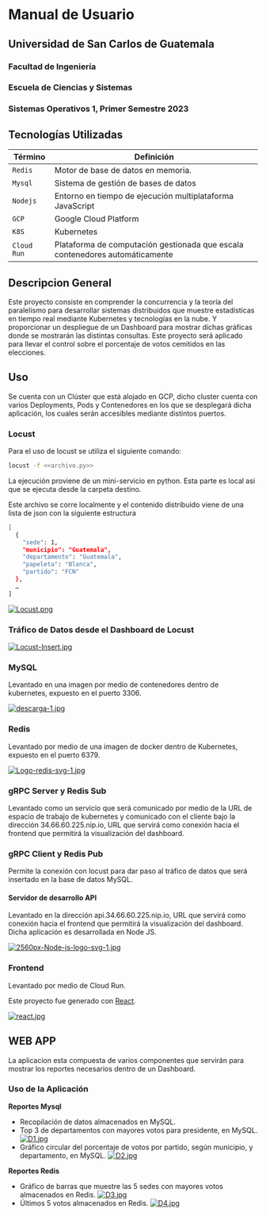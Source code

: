 # Manual de Usuario
## Universidad de San Carlos de Guatemala
### Facultad de Ingeniería
### Escuela de Ciencias y Sistemas
### Sistemas Operativos 1, Primer Semestre 2023

## Tecnologías Utilizadas
| Término    | Definición                                                                   |
| -----------| ---------------------------------------------------------------------------- |
| `Redis`    | Motor de base de datos en memoria.                                           |
| `Mysql`    | Sistema de gestión de bases de datos                                         |
| `Nodejs`   | Entorno en tiempo de ejecución multiplataforma JavaScript                    |
| `GCP`      | Google Cloud Platform                                                        |
| `K8S`      | Kubernetes                                                                   |
| `Cloud Run`| Plataforma de computación gestionada que escala contenedores automáticamente |

## Descripcion General
Este proyecto consiste en comprender la concurrencia y la teoría del paralelismo para desarrollar
sistemas distribuidos que muestre estadísticas en tiempo real mediante Kubernetes y tecnologías en la
nube. Y proporcionar un despliegue de un Dashboard para mostrar dichas gráficas donde se mostrarán las distintas consultas. Este proyecto será aplicado para llevar el control sobre el porcentaje de votos cemitidos en las
elecciones.

## Uso
Se cuenta con un Clúster que está alojado en GCP, dicho cluster cuenta con varios Deployments, Pods y Contenedores en los que se desplegará dicha aplicación, los cuales serán accesibles mediante distintos puertos.

### Locust 
Para el uso de locust se utiliza el siguiente comando:
```sh
locust -f <<archivo.py>>

```
La ejecución proviene de un mini-servicio en python. Esta parte es local asi que se ejecuta desde la carpeta destino.

Este archivo se corre localmente y el contenido distribuido viene de una lista de json con la siguiente estructura
```sh
[
  {
    "sede": 1,
    "municipio": "Guatemala",
    "departamento": "Guatemala",
    "papeleta": "Blanca",
    "partido": "FCN"
  },
  …
] 

```
[![Locust.png](https://i.postimg.cc/DZ7PVbtq/Locust.png)](https://postimg.cc/7CQ20bP6)

### Tráfico de Datos desde el Dashboard de Locust

[![Locust-Insert.jpg](https://i.postimg.cc/yNp9jc5x/Locust-Insert.jpg)](https://postimg.cc/QB5Hx9jZ)

### MySQL
Levantado en una imagen por medio de contenedores dentro de kubernetes, expuesto en el puerto 3306.

[![descarga-1.jpg](https://i.postimg.cc/FzRQFpfm/descarga-1.jpg)](https://postimg.cc/8JqYthBn)

### Redis
Levantado por medio de una imagen de docker dentro de Kubernetes, expuesto en el puerto 6379.

[![Logo-redis-svg-1.jpg](https://i.postimg.cc/Y25HB6rc/Logo-redis-svg-1.jpg)](https://postimg.cc/7bncgTJX)

### gRPC Server y Redis Sub
Levantado como un servicio que será comunicado por medio de la URL de espacio de trabajo de kubernetes y comunicado con el cliente bajo la dirección 34.66.60.225.nip.io, URL que servirá como conexión hacia el frontend que permitirá la visualización del dashboard.

### gRPC Client y Redis Pub
Permite la conexión con locust para dar paso al tráfico de datos que será insertado en la base de datos MySQL.

#### Servidor de desarrollo API

Levantado en la dirección api.34.66.60.225.nip.io, URL que servirá como conexión hacia el frontend que permitirá la visualización del dashboard.
Dicha aplicación es desarrollada en Node JS.

[![2560px-Node-js-logo-svg-1.jpg](https://i.postimg.cc/HxGwgWL9/2560px-Node-js-logo-svg-1.jpg)](https://postimg.cc/xkRJG2MX)

### Frontend
Levantado por medio de Cloud Run.

Este proyecto fue generado con [React](https://legacy.reactjs.org/docs/getting-started.html).

[![react.jpg](https://i.postimg.cc/wTxbP2ZT/react.jpg)](https://postimg.cc/Lh7Tgtmr)

## WEB APP
La aplicacion esta compuesta de varios componentes que servirán para mostrar los reportes necesarios dentro de un Dashboard. 
### Uso de la Aplicación
**Reportes Mysql**
- Recopilación de datos almacenados en MySQL.
- Top 3 de departamentos con mayores votos para presidente, en MySQL.
[![D1.jpg](https://i.postimg.cc/pLWB1Sns/D1.jpg)](https://postimg.cc/rKHWDQj4)
- Gráfico circular del porcentaje de votos por partido, según municipio, y
departamento, en MySQL. 
[![D2.jpg](https://i.postimg.cc/3rjm5BhV/D2.jpg)](https://postimg.cc/JtnGjjG5)

**Reportes Redis**
- Gráfico de barras que muestre las 5 sedes con mayores votos almacenados
en Redis.
[![D3.jpg](https://i.postimg.cc/FRVRqTSx/D3.jpg)](https://postimg.cc/7GbwJMmC)
- Últimos 5 votos almacenados en Redis.
[![D4.jpg](https://i.postimg.cc/y83NB19x/D4.jpg)](https://postimg.cc/0zxv0qV1)

